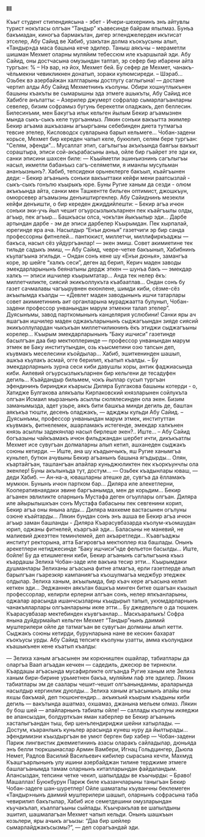 ### III

Къыт студент стипендиясына - эбет - Ичери-шехернинъ энъ айтувлы турист нокътасы олгъан “Тандыр” къавесинде байрам япылмаз.
Бунъа бакъмадан, киногъа бармакътан, дигер эгленджелерден икътисат этселер, Абу Сайид ве Хабиб, узакътан долма къокъусыны алып, «Тандыр»да маса башына кече эдилер. 
Таныш аякъчы – мераметли шишман Мехмет оларны муляйим тебессюм иле къаршылай эди. 
Aбу Сайид, оны достчасына омузындан таптап, эр сефер бир ибарени айта тургъан: 
% – Нэ вар, нэ йох, Мехмет бей.
Бу сефер де Мехмет, чанакъ-чёльмекни чевикликнен донатып, зораки кулюмсиреди. 
– Шэраб… Озьбек вэ азербайжан халгларыны достлугу саглыгына! — достане чертип алды Абу Сайид Мехметнинъ къолуны.
Обири хошнутлыкънен башыны къакъты ве сымарышны эда этмеге ашыкъты, Абу Сайид исе Хабибге анълатты:
– Азерилер джумерт софралар сымарлагъанларны севелер, бизим софрамыз бугунь берекетли оладжакъ, деп беллесин.
Билесинъми, мен Бакугъа ильк кельген йылым Бекир агъамызнен мында сыкъ-сыкъ келе тургъанмыз.
Лякин сонъки вакъытта экимлер Бекир агъама ашкъазаны агъыргъаны себебинден диета тутмагъа тевсие этелер, Кисловодск сувларына барып кельмеге…
Чобан-задени корьсе, Мехмет бир кереден чапып келе, букюлип, селям бере тургъан: "Селям, эфенди"...
Мусаллат этип, сагълыгъы акъкъында баягъы вакъыт сораштыра, эписи сой-акърабасыны анъа, ойле бир гъайрет эте эди ки, санки эписини шахсен биле: — Къыйметли эшинъизнинъ сагълыгъы насыл, икметли бабанъыз сагъ-селяметми, я иманлы мусульман ананъызнынъ?.
Хабиб, тепсидеки орьнеклерге бакъып, къайгъынен деди: 
– Бекир агъанынъ сонъки вакъыттаки кейфи мени раатсызлай - сыкъ-сыкъ гонълю къырыкъ юре.
Буны Ругие ханым да сезди - олюм акъкъында айта, санки мен Ташкентте бильген оптимист, джошкъун, омюрсевер агъамызны денъиштиргенлер.
Абу Сайиднинъ мезекли кейфи денъишти, о бир кереден джиддийлешти:
– Бекир агъа ичюн сонъки эки-учь йыл чешит огъурсызлыкъларнен пек къайгъылы олды, агъыр, пек агъыр...
Башкъасы олса, чокътан йыкъылыр эди…
Дарбе артындан дарбе - эм де эписи дарбелер Къырымдан.
Пек хырпалай, юрегинде яра ача.
Насылдыр “Енъи дюнья” газетчиги эр бир санда профессорны фитнелей… пантюкист, миллетчи, миллифиркъаджы — бакъса, насыл сёз уйдургъанлар! — экен эмиш.
Совет акимиетине тек тильде садыкъ эмиш, — Абу Сайид, чевре-четке бакъынып, Хабибнинъ къулагъына эгильди. – Ондан сонъ кене шу «Енъи дюнья», замангъа коре, эр шейге “халкъ сеси”, деген ад берип, Керич маден заводы эмекдарларынынъ беянатыны дердж эткен — шунъа бакъ — эмекдар халкъ — эписи ишчилер къырымтатар…
Анда тек нелер ёкъ: миллетчиликте, сиясий экикъоллукъта къабаатлав…
Ондан сонъ бу газет сачмалавы чагъырувнен екюнлене, шимди киби, сёзме-сёз акъылымда къалды — «Девлет маден заводынынъ ишчи татарлары совет акимиетининъ аит органларына мураджаатта булунып, Чобан-задени профессор унванындан марум этмекни талап этелер”.
Дуясынъмы, завод парткомынынъ канцелярия услюбини!
Санки яры ач яшагъан ишчилер маден оджакъларынынъ сыджагъындан зияде сиясий экикъоллулардан чыкъкъан миллетчиликнинъ ёкъ этиджи сыджагъыны корелер…
Къырым эмекдарларынынъ “Баку ишчиси” газетинде басылгъан даа бир мектюплеринде — профессор унванындан марум этмек ве Баку институтындан, озь къысметини озю тапсын деп, къувмакъ меселесини къойдылар... 
Хабиб, эшиткенинден шашып, ашкъа къулакъ асмай, огге берилип, къатып къалды. 
– Бу эмекдарларнынъ зурна сеси киби давушлы хоры, антик фаджиасында киби.
Аилевий огъурсызлыкъларнен бир кельгени де тесадуфен дегиль…
Къайдандыр бильмем, чокъ йыллар сусып тургъан эфендининъ биринджи къарысы Диляра Булгакова башыны котерди - о, Хатидже Булгакова алякъалы Кирпаковский князларынен сойлукъта олгъан Исмаил мырзанынъ асыллы сюлялесинден ола экен.
Бизим заманымызда, адет узьре, аякъ бити башкъа минди дегиль де, баштан аякъкъа тюшти, десенъ оладжакъ, — аджджы кульди Абу Сайид. – Дуясынъмы, профессор унванындан марум этмек, институттан къувмакъ, фитнелемек, ашарламакъ истегенде, эмекдар халкънен князь асыллы задекянлар насыл бирлеше экен?..
Иште... – Абу Сайид богъазыны чайкъамакъ ичюн фильджандан шербет ичти, дикъкъатлы Мехмет исе сувугъан долмаларны алып кетип, ашханеден сыджакъ союны кетирди. — Иште, ана шу къадынчыкъ, яш Ругие ханымгъа куньлеп, бутюн ачувыны Бекир агъанынъ башына ягъдырды…
Олян, къартайгъан, ташлангъан апайлар куньджюликтен пек къоркъунчлы ола экенлер!
Буны акълынъда тут, достум…
— Озьбек къадынлары юваш, — деди Хабиб.
— Ан-на-а, ювашларны атешке де, сувгъа да ёлламакъ мумкюн.
Бунынъ ичюн партком бар…
Диляра иле алекетлерни, Кооперативнаядаки эвине баргъанымда, мен де корьдим…
Бекир агъанен эвлиликте оларнынъ Мустафа деген огъуллары олгъан.
Диляра иле айырылышкъан сонъ Мустафа бабасыны пек севгенини корип, Бекир агъа оны янына алды…
Диляра махкеме вастасынен огълуны озюне къайтарды…
Лякин бундан сонъ энъ ашша ве Бекир агъа ичюн агъыр заман башланды - Диляра Къарасувбазарда къолум-къомшудан юрип, оджаны фитнелей, къаргъай эди…
Баласыны не маневий, не малиевий джеэттен теминлемей, деп акъаретледи…
Къавгъаджы институт ректорына, атта Багировгъа мектюплер яза башлады.
Онынъ арекетлери нетиджесинде “Баку ишчиси”нде фельетон басылды…
Иште, бойле!
Бу да етишмегени киби, Бекир агъанынъ сагълыгъына къыз къардашы Зелиха Чобан-заде иле вакъиа тесир этти...
Къырымдаки душманлары Зелиханы агъасына фитне атмагъа, ерли газетлерде алып барылгъан гъарезкяр кампаниягъа къошулмагъа меджбур этеджек олдылар.
Зелиха ханым, акъылымда, бир къач кере агъасына келип кеткен эди…
Эеджаннен аякътан башкъа минген битке ошагъан къызыл профессорлар, келирли ерлерни алгъан сонъ, нелер япкъанларыны, оджалар арасында ишанчсызларны къыдырып тапып, укюмдарларнынъ чанакъяларлары олгъанларыны икяе этти…
Бу джедвельге о да тюшкен.
Къарасувбазар мектебинден къувгъанлар…
Маскъаралыкъ!
Софра янына дуйдурмайып кельген Мехмет “Тандыр”нынъ даимий муштерилери ойле де татмагъан ве сувугъан долманы алып кетти.
Сыджакъ союны кетирди, бурунларына нане ве кескин бахарат къокъусы урды.
Абу Сайид тепсиге къолуны узатты, амма къолундаки къашыкънен кене къатып къалды:

— Зелиха ханым агъасынен эм корюништен ошайлар, табиатлары да оларгъа Ваап агъадан кечкен — садедиль, джесюр ве тирнекли.
Къардашы агъасында мусафирликте олгъанда Ругие ханым иле Зелиха ханым бири-бирине урьметнен бакъа, муляйим лаф эте эдилер.
Лякин табиатлары эм де саалары чешит-чешит олгъанынданмы, араларында насылдыр кергинлик дуюлды…
Зелиха ханым агъасынынъ апайы оны яхшы бакъмай, деп тюшюнгендир… акъикъий къырым къадыны киби дегиль — вакътында ашатмаз, охшамаз, джанына мельем олмаз.
Лякин бу бош шей — апайларнынъ табиаты ойле! — саллады къолуны икяеджи ве апансыздан, болдурткъан яман хаберлер ве Бекир агъанынъ хасталыгъандан тыш, бир шенълендириджи шейни хатырлады.
— Достум, къаранлыкъ куньлер арасында кунеш нуру да йылтырады… эфендимизни къыздыргъан ве умют берген бир хабер — Чобан-задени Париж лингвистик джемиетининъ азасы оларакъ сайладылар, дюньяда энъ белли тюркшынаслар Армин Вамбери, Игнац Гольдцингер, Дьюла Немет, Радлов Василий Васильевич кибилер сырасына кечти, Махмуд Къашгъарлынынъ улу ишини азербайджан тилине терджиме этмеге башлагъанымда тамам оларнынъ китапларындан файдаландым.
Апансыздан, тепсини четке чекип, шапылдады ве къычырды:
– Браво!
Машаллах!
Буюкбурун Париж биле къазанчларыны таныгъан Бекир Чобан-задеге шан-шуретлер! 
Ойле шаматалы къуванчны беклемеген «Тандыр»нынъ даимий муштерилери шашып, оларнынъ софрасына таба чевирилип бакътылар, Хабиб исе семетдешини омузларындан къучакълап, къалпагъыны сыйпады.
Къычракълав ве шапылдыны эшитип, шашмалагъан Мехмет чапып кельди.
Онынъ шашкъын козьлери, яры ачыкъ агъызы: “Даа бир шейлер сымарлайджакъсызмы?”, — деп сорагъандай эди.
